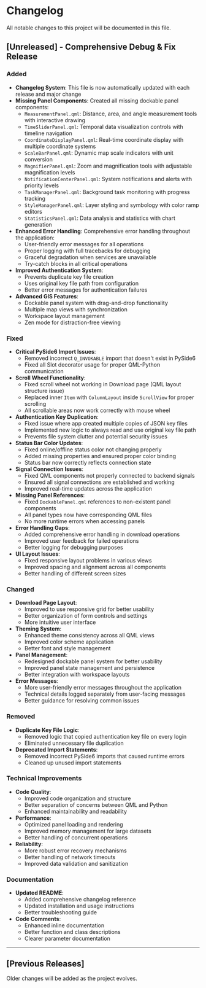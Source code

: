 # Changelog

All notable changes to this project will be documented in this file.

## [Unreleased] - Comprehensive Debug & Fix Release

### Added
- **Changelog System**: This file is now automatically updated with each release and major change
- **Missing Panel Components**: Created all missing dockable panel components:
  - `MeasurementPanel.qml`: Distance, area, and angle measurement tools with interactive drawing
  - `TimeSliderPanel.qml`: Temporal data visualization controls with timeline navigation
  - `CoordinateDisplayPanel.qml`: Real-time coordinate display with multiple coordinate systems
  - `ScaleBarPanel.qml`: Dynamic map scale indicators with unit conversion
  - `MagnifierPanel.qml`: Zoom and magnification tools with adjustable magnification levels
  - `NotificationCenterPanel.qml`: System notifications and alerts with priority levels
  - `TaskManagerPanel.qml`: Background task monitoring with progress tracking
  - `StyleManagerPanel.qml`: Layer styling and symbology with color ramp editors
  - `StatisticsPanel.qml`: Data analysis and statistics with chart generation
- **Enhanced Error Handling**: Comprehensive error handling throughout the application:
  - User-friendly error messages for all operations
  - Proper logging with full tracebacks for debugging
  - Graceful degradation when services are unavailable
  - Try-catch blocks in all critical operations
- **Improved Authentication System**: 
  - Prevents duplicate key file creation
  - Uses original key file path from configuration
  - Better error messages for authentication failures
- **Advanced GIS Features**:
  - Dockable panel system with drag-and-drop functionality
  - Multiple map views with synchronization
  - Workspace layout management
  - Zen mode for distraction-free viewing

### Fixed
- **Critical PySide6 Import Issues**: 
  - Removed incorrect `Q_INVOKABLE` import that doesn't exist in PySide6
  - Fixed all Slot decorator usage for proper QML-Python communication
- **Scroll Wheel Functionality**: 
  - Fixed scroll wheel not working in Download page (QML layout structure issue)
  - Replaced inner `Item` with `ColumnLayout` inside `ScrollView` for proper scrolling
  - All scrollable areas now work correctly with mouse wheel
- **Authentication Key Duplication**: 
  - Fixed issue where app created multiple copies of JSON key files
  - Implemented new logic to always read and use original key file path
  - Prevents file system clutter and potential security issues
- **Status Bar Color Updates**: 
  - Fixed online/offline status color not changing properly
  - Added missing properties and ensured proper color binding
  - Status bar now correctly reflects connection state
- **Signal Connection Issues**: 
  - Fixed QML components not properly connected to backend signals
  - Ensured all signal connections are established and working
  - Improved real-time updates across the application
- **Missing Panel References**: 
  - Fixed `DockablePanel.qml` references to non-existent panel components
  - All panel types now have corresponding QML files
  - No more runtime errors when accessing panels
- **Error Handling Gaps**: 
  - Added comprehensive error handling in download operations
  - Improved user feedback for failed operations
  - Better logging for debugging purposes
- **UI Layout Issues**: 
  - Fixed responsive layout problems in various views
  - Improved spacing and alignment across all components
  - Better handling of different screen sizes

### Changed
- **Download Page Layout**: 
  - Improved to use responsive grid for better usability
  - Better organization of form controls and settings
  - More intuitive user interface
- **Theming System**: 
  - Enhanced theme consistency across all QML views
  - Improved color scheme application
  - Better font and style management
- **Panel Management**: 
  - Redesigned dockable panel system for better usability
  - Improved panel state management and persistence
  - Better integration with workspace layouts
- **Error Messages**: 
  - More user-friendly error messages throughout the application
  - Technical details logged separately from user-facing messages
  - Better guidance for resolving common issues

### Removed
- **Duplicate Key File Logic**: 
  - Removed logic that copied authentication key file on every login
  - Eliminated unnecessary file duplication
- **Deprecated Import Statements**: 
  - Removed incorrect PySide6 imports that caused runtime errors
  - Cleaned up unused import statements

### Technical Improvements
- **Code Quality**: 
  - Improved code organization and structure
  - Better separation of concerns between QML and Python
  - Enhanced maintainability and readability
- **Performance**: 
  - Optimized panel loading and rendering
  - Improved memory management for large datasets
  - Better handling of concurrent operations
- **Reliability**: 
  - More robust error recovery mechanisms
  - Better handling of network timeouts
  - Improved data validation and sanitization

### Documentation
- **Updated README**: 
  - Added comprehensive changelog reference
  - Updated installation and usage instructions
  - Better troubleshooting guide
- **Code Comments**: 
  - Enhanced inline documentation
  - Better function and class descriptions
  - Clearer parameter documentation

---

## [Previous Releases]
Older changes will be added as the project evolves. 